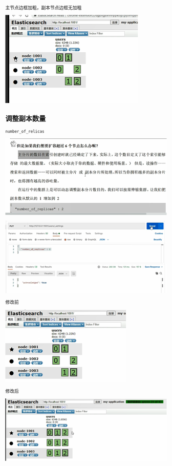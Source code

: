 
主节点边框加粗，副本节点边框无加粗

![img_4.png](img_4.png)


调整副本数量
---

    number_of_relicas

![img_5.png](img_5.png)


![img_6.png](img_6.png)

修改前

![img_7.png](img_7.png)

修改后

![img_8.png](img_8.png)
